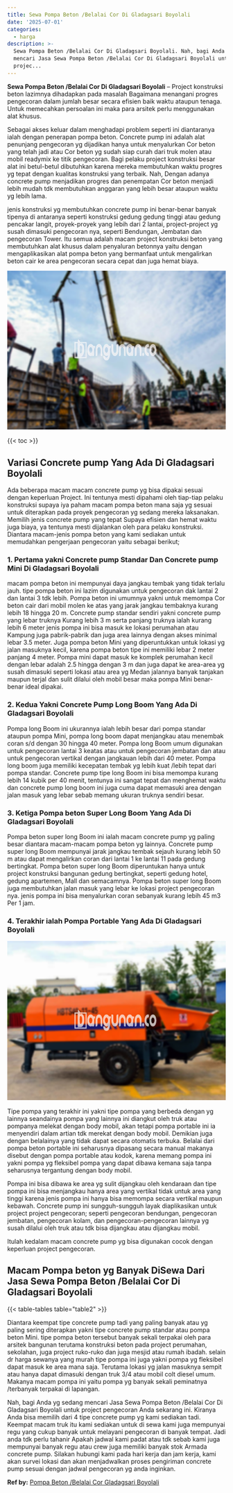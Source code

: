 ```yaml
---
title: Sewa Pompa Beton /Belalai Cor Di Gladagsari Boyolali
date: '2025-07-01'
categories:
  - harga
description: >-
  Sewa Pompa Beton /Belalai Cor Di Gladagsari Boyolali. Nah, bagi Anda yg sedang
  mencari Jasa Sewa Pompa Beton /Belalai Cor Di Gladagsari Boyolali untuk
  projec...
---
```


**Sewa Pompa Beton /Belalai Cor Di Gladagsari Boyolali** – Project konstruksi beton lazimnya dihadapkan pada masalah Bagaimana menangani progres pengecoran dalam jumlah besar secara efisien baik waktu ataupun tenaga. Untuk memecahkan persoalan ini maka para arsitek perlu menggunakan alat khusus.

Sebagai akses keluar dalam menghadapi problem seperti ini diantaranya ialah dengan penerapan pompa beton. Concrete pump ini adalah alat penunjang pengecoran yg dijadikan hanya untuk menyalurkan Cor beton yang telah jadi atau Cor beton yg sudah siap curah dari truk molen atau mobil readymix ke titik pengecoran. Bagi pelaku project konstruksi besar alat ini betul-betul dibutuhkan karena mereka membutuhkan waktu progres yg tepat dengan kualitas konstruksi yang terbaik. Nah, Dengan adanya concrete pump menjadikan progres dan penempatan Cor beton menjadi lebih mudah tdk membutuhkan anggaran yang lebih besar ataupun waktu yg lebih lama.

jenis konstruksi yg membutuhkan concrete pump ini benar-benar banyak tipenya di antaranya seperti konstruksi gedung gedung tinggi atau gedung pencakar langit, proyek-proyek yang lebih dari 2 lantai, project-project yg susah dimasuki pengecoran nya, seperti Bendungan, Jembatan dan pengecoran Tower. Itu semua adalah macam project konstruksi beton yang membutuhkan alat khusus dalam penyaluran betonnya yaitu dengan mengaplikasikan alat pompa beton yang bermanfaat untuk mengalirkan beton cair ke area pengecoran secara cepat dan juga hemat biaya.

![Sewa Pompa Beton /Belalai Cor Di Gladagsari Boyolali](/images/sewa-concrete-pump-35.png)

{{< toc >}}

## Variasi Concrete pump Yang Ada Di Gladagsari Boyolali

Ada beberapa macam macam concrete pump yg bisa dipakai sesuai dengan keperluan Project. Ini tentunya mesti dipahami oleh tiap-tiap pelaku konstruksi supaya iya paham macam pompa beton mana saja yg sesuai untuk diterapkan pada proyek pengecoran yg sedang mereka laksanakan. Memilih jenis concrete pump yang tepat Supaya efisien dan hemat waktu juga biaya, ya tentunya mesti dijalankan oleh para pelaku konstruksi. Diantara macam-jenis pompa beton yang kami sediakan untuk memudahkan pengerjaan pengecoran yaitu sebagai berikut;

### 1\. Pertama yakni Concrete pump Standar Dan Concrete pump Mini Di Gladagsari Boyolali

macam pompa beton ini mempunyai daya jangkau tembak yang tidak terlalu jauh. tipe pompa beton ini lazim digunakan untuk pengecoran dak lantai 2 dan lantai 3 tdk lebih. Pompa beton ini umumnya yakni untuk memompa Cor beton cair dari mobil molen ke atas yang jarak jangkau tembaknya kurang lebih 18 hingga 20 m. Concrete pump standar sendiri yakni concrete pump yang lebar truknya Kurang lebih 3 m serta panjang truknya ialah kurang lebih 6 meter jenis pompa ini bisa masuk ke lokasi perumahan atau Kampung juga pabrik-pabrik dan juga area lainnya dengan akses minimal lebar 3.5 meter. Juga pompa beton Mini yang diperuntukkan untuk lokasi yg jalan masuknya kecil, karena pompa beton tipe ini memiliki lebar 2 meter panjang 4 meter. Pompa mini dapat masuk ke komplek perumahan kecil dengan lebar adalah 2.5 hingga dengan 3 m dan juga dapat ke area-area yg susah dimasuki seperti lokasi atau area yg Medan jalannya banyak tanjakan maupun terjal dan sulit dilalui oleh mobil besar maka pompa Mini benar-benar ideal dipakai.

### 2\. Kedua Yakni Concrete Pump Long Boom Yang Ada Di Gladagsari Boyolali

Pompa long Boom ini ukurannya ialah lebih besar dari pompa standar ataupun pompa Mini, pompa long boom dapat menjangkau atau menembak coran s/d dengan 30 hingga 40 meter. Pompa long Boom umum digunakan untuk pengecoran lantai 3 keatas atau untuk pengecoran jembatan dan atau untuk pengecoran vertikal dengan jangkauan lebih dari 40 meter. Pompa long boom juga memiliki kecepatan tembak yg lebih kuat /lebih tepat dari pompa standar. Concrete pump tipe long Boom ini bisa memompa kurang lebih 14 kubik per 40 menit, tentunya ini sangat tepat dan menghemat waktu dan concrete pump long boom ini juga cuma dapat memasuki area dengan jalan masuk yang lebar sebab memang ukuran truknya sendiri besar.

### 3\. Ketiga Pompa beton Super Long Boom Yang Ada Di Gladagsari Boyolali

Pompa beton super long Boom ini ialah macam concrete pump yg paling besar diantara macam-macam pompa beton yg lainnya. Concrete pump super long Boom mempunyai jarak jangkau tembak sejauh kurang lebih 50 m atau dapat mengalirkan coran dari lantai 1 ke lantai 11 pada gedung bertingkat. Pompa beton super long Boom diperuntukan hanya untuk project konstruksi bangunan gedung bertingkat, seperti gedung hotel, gedung apartemen, Mall dan semacamnya. Pompa beton super long Boom juga membutuhkan jalan masuk yang lebar ke lokasi project pengecoran nya. jenis pompa ini bisa menyalurkan coran sebanyak kurang lebih 45 m3 Per 1 jam.

### 4\. Terakhir ialah Pompa Portable Yang Ada Di Gladagsari Boyolali

![Sewa Pompa Beton /Belalai Cor Di Gladagsari Boyolali](/images/sewa-concrete-pump-16.png)

Tipe pompa yang terakhir ini yakni tipe pompa yang berbeda dengan yg lainnya seandainya pompa yang lainnya ini diangkut oleh truk atau pompanya melekat dengan body mobil, akan tetapi pompa portable ini ia menyendiri dalam artian tdk merekat dengan body mobil. Demikian juga dengan belalainya yang tidak dapat secara otomatis terbuka. Belalai dari pompa beton portable ini seharusnya dipasang secara manual makanya disebut dengan pompa portable atau kodok, karena memang pompa ini yakni pompa yg fleksibel pompa yang dapat dibawa kemana saja tanpa seharusnya tergantung dengan body mobil.

Pompa ini bisa dibawa ke area yg sulit dijangkau oleh kendaraan dan tipe pompa ini bisa menjangkau hanya area yang vertikal tidak untuk area yang tinggi karena jenis pompa ini hanya bisa memompa secara vertikal maupun kebawah. Concrete pump ini sungguh-sungguh layak diaplikasikan untuk project project pengecoran; seperti pengecoran bendungan, pengecoran jembatan, pengecoran kolam, dan pengecoran-pengecoran lainnya yg susah dilalui oleh truk atau tdk bisa dijangkau atau dijangkau mobil.

Itulah kedalam macam concrete pump yg bisa digunakan cocok dengan keperluan project pengecoran.

## Macam Pompa beton yg Banyak DiSewa Dari Jasa Sewa Pompa Beton /Belalai Cor Di Gladagsari Boyolali

{{< table-tables table="table2" >}}

Diantara keempat tipe concrete pump tadi yang paling banyak atau yg paling sering diterapkan yakni tipe concrete pump standar atau pompa beton Mini. tipe pompa beton tersebut banyak sekali terpakai oleh para arsitek bangunan terutama konstruksi beton pada project perumahan, sekolahan, juga project ruko-ruko dan juga mesjid atau rumah ibadah. selain dr harga sewanya yang murah tipe pompa ini juga yakni pompa yg fleksibel dapat masuk ke area mana saja. Terutama lokasi yg jalan masuknya sempit atau hanya dapat dimasuki dengan truk 3/4 atau mobil colt diesel umum. Makanya macam pompa ini yaitu pompa yg banyak sekali peminatnya /terbanyak terpakai di lapangan.

Nah, bagi Anda yg sedang mencari Jasa Sewa Pompa Beton /Belalai Cor Di Gladagsari Boyolali untuk project pengecoran Anda sekarang ini. Kiranya Anda bisa memilih dari 4 tipe concrete pump yg kami sediakan tadi. Keempat macam truk itu kami sediakan untuk di sewa kami juga mempunyai regu yang cukup banyak untuk melayani pengecoran di banyak tempat. Jadi anda tdk perlu tahanir Apakah jadwal kami padat atau tdk sebab kami juga mempunyai banyak regu atau crew juga memiliki banyak stok Armada concrete pump. Silakan hubungi kami pada hari kerja dan jam kerja, kami akan survei lokasi dan akan menjadwalkan proses pengiriman concrete pump sesuai dengan jadwal pengecoran yg anda inginkan.

**Ref by:** [Pompa Beton /Belalai Cor Gladagsari Boyolali](https://id.wikipedia.org/wiki/Pompa)
